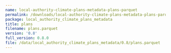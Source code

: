 ```yaml
---
name: local-authority-climate-plans-metadata-plans-parquet
permalink: /downloads/local-authority-climate-plans-metadata-plans-parquet/0_8
package: local_authority_climate_plans_metadata
title: plans
filename: plans.parquet
version: '0.8'
full_version: 0.8.0
file: /data/local_authority_climate_plans_metadata/0.8/plans.parquet
---
```

